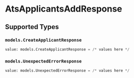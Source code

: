 # AtsApplicantsAddResponse


## Supported Types

### `models.CreateApplicantResponse`

```python
value: models.CreateApplicantResponse = /* values here */
```

### `models.UnexpectedErrorResponse`

```python
value: models.UnexpectedErrorResponse = /* values here */
```

